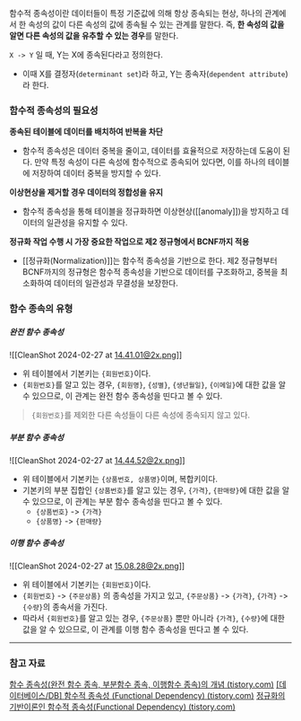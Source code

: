 함수적 종속성이란 데이터들이 특정 기준값에 의해 항상 종속되는 현상, 하나의 관계에서 한 속성의 값이 다른 속성의 값에 종속될 수 있는 관계를 말한다. 
즉, **한 속성의 값을 알면 다른 속성의 값을 유추할 수 있는 경우**를 말한다.

`X -> Y` 일 때, Y는 X에 종속된다라고 정의한다.
- 이때 X를 결정자(`determinant set`)라 하고, Y는 종속자(`dependent attribute`)라 한다.

### 함수적 종속성의 필요성
**종속된 테이블에 데이터를 배치하여 반복을 차단**
- 함수적 종속성은 데이터 중복을 줄이고, 데이터를 효율적으로 저장하는데 도움이 된다. 만약 특정 속성이 다른 속성에 함수적으로 종속되어 있다면, 이를 하나의 테이블에 저장하여 데이터 중복을 방지할 수 있다.

**이상현상을 제거할 경우 데이터의 정합성을 유지**
- 함수적 종속성을 통해 테이블을 정규화하면 이상현상([[anomaly]])을 방지하고 데이터의 일관성을 유지할 수 있다.

**정규화 작업 수행 시 가장 중요한 작업으로 제2 정규형에서 BCNF까지 적용**
- [[정규화(Normalization)]]는 함수적 종속성을 기반으로 한다. 제2 정규형부터 BCNF까지의 정규형은 함수적 종속성을 기반으로 데이터를 구조화하고, 중복을 최소화하여 데이터의 일관성과 무결성을 보장한다.
### 함수 종속의 유형
##### 완전 함수 종속성
![[CleanShot 2024-02-27 at 14.41.01@2x.png]]
- 위 테이블에서 기본키는 `{회원번호}`이다.
- `{회원번호}`를 알고 있는 경우, `{회원명}`, `{성별}`, `{생년월일}`, `{이메일}`에 대한 값을 알 수 있으므로, 이 관계는 완전 함수 종속성을 띤다고 볼 수 있다.
>`{회원번호}`를 제외한 다른 속성들이 다른 속성에 종속되지 않고 있다.
##### 부분 함수 종속성
![[CleanShot 2024-02-27 at 14.44.52@2x.png]]
- 위 테이블에서 기본키는 `{상품번호, 상품명}`이며, 복합키이다.
- 기본키의 부분 집합인 `{상품번호}`를 알고 있는 경우, `{가격}`, `{판매량}`에 대한 값을 알 수 있으므로, 이 관계는 부분 함수 종속성을 띤다고 볼 수 있다.
	- `{상품번호}` -> `{가격}`
	- `{상품명}` -> `{판매량}`
##### 이행 함수 종속성
![[CleanShot 2024-02-27 at 15.08.28@2x.png]]
- 위 테이블에서 기본키는 `{회원번호}`이다.
- `{회원번호}` -> `{주문상품}` 의 종속성을 가지고 있고, `{주문상품}` -> `{가격}`, `{가격}` -> `{수량}`의 종속서을 가진다.
- 따라서 `{회원번호}`를 알고 있는 경우, `{주문상품}` 뿐만 아니라 `{가격}`, `{수량}`에 대한 값을 알 수 있으므로, 이 관계를 이행 함수 종속성을 띤다고 볼 수 있다.
---
### 참고 자료 
[함수 종속성(완전 함수 종속, 부분함수 종속, 이행함수 종속)의 개념 (tistory.com)](https://developer111.tistory.com/8)
[[데이터베이스/DB] 함수적 종속성 (Functional Dependency) (tistory.com)](https://eunse-j.tistory.com/entry/%EB%8D%B0%EC%9D%B4%ED%84%B0%EB%B2%A0%EC%9D%B4%EC%8A%A4DB-%ED%95%A8%EC%88%98%EC%A0%81-%EC%A2%85%EC%86%8D%EC%84%B1-Functional-Dependency)
[정규화의 기반이론인 함수적 종속성(Functional Dependency) (tistory.com)](https://needjarvis.tistory.com/610)